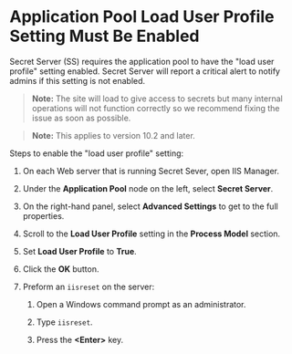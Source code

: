 [title]: # (Application Pool Load User Profile Setting Must Be Enabled)
[tags]: # (troubleshooting, workaround, IIS, load user profile setting)
[priority]: # (1000)

# Application Pool Load User Profile Setting Must Be Enabled

Secret Server (SS) requires the application pool to have the "load user profile" setting enabled. Secret Server will report a critical alert to notify admins if this setting is not enabled.

> **Note:** The site will load to give access to secrets but many internal operations will not function correctly so we recommend fixing the issue as soon as possible.

> **Note:** This applies to version 10.2 and later.

Steps to enable the "load user profile" setting:

1. On each Web server that is running Secret Sever, open IIS Manager.

1. Under the **Application Pool** node on the left, select **Secret Server**.

1. On the right-hand panel, select **Advanced Settings** to get to the full properties.

1. Scroll to the **Load User Profile** setting in the **Process Model** section.

1. Set **Load User Profile** to **True**.

1. Click the **OK** button.

1. Preform an `iisreset` on the server:

   1. Open a Windows command prompt as an administrator.

   1. Type `iisreset`.

   1. Press the **\<Enter\>** key.
